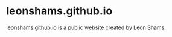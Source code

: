 # leonshams.github.io
<a href="https://leonshams.github.io/">leonshams.github.io</a> is a public website created by Leon Shams.
